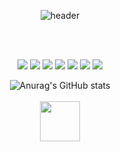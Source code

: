 <div align="center">
  
![header](https://capsule-render.vercel.app/api?type=cylinder&color=000000&height=150&section=header&text=Hello!nbsp;I'm&nbsp;Teawoo&fontColor=ffffff&fontSize=70&animation=fadeIn&fontAlignY=55)

<br>
<br>
<p>
<img src="https://img.shields.io/badge/Android-3DDC84?style=flat-square&logo=Android&logoColor=white"/>  <img src="https://img.shields.io/badge/Kotlin-7F52FF?style=flat-square&logo=Kotlin&logoColor=white"/>  
<img src="https://img.shields.io/badge/Java-007396?style=flat-square&logo=Java&logoColor=White"/> <img src="https://img.shields.io/badge/C-A8B9CC?style=flat&logo=C&logoColor=white"/>  
<img src="https://img.shields.io/badge/Python-3776AB?style=flat-square&logo=Python&logoColor=white"/> <img src="https://img.shields.io/badge/Git-F05032?style=flat-square&logo=Git&logoColor=white"/> 
<img src="https://img.shields.io/badge/Github-181717?style=flat-square&logo=Github&logoColor=white"/> 

![Anurag's GitHub stats](https://github-readme-stats.vercel.app/api?username=KamaTAEWOO&show_icons=true&theme=radical)
<br>
<br>
<img src="https://github.githubassets.com/images/spinners/octocat-spinner-128.gif" width="64" height="64">
</p>
</div>
